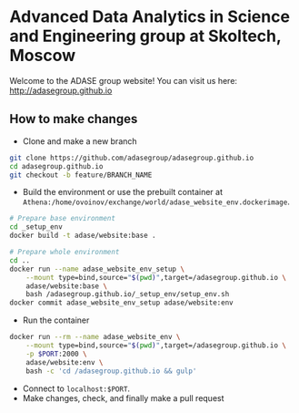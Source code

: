 # Advanced Data Analytics in Science and Engineering group at Skoltech, Moscow

Welcome to the ADASE group website!
You can visit us here: http://adasegroup.github.io


## How to make changes
* Clone and make a new branch
```bash
git clone https://github.com/adasegroup/adasegroup.github.io
cd adasegroup.github.io
git checkout -b feature/BRANCH_NAME
```

* Build the environment or use the prebuilt container at `Athena:/home/ovoinov/exchange/world/adase_website_env.dockerimage`.
```bash
# Prepare base environment
cd _setup_env
docker build -t adase/website:base .

# Prepare whole environment
cd ..
docker run --name adase_website_env_setup \
    --mount type=bind,source="$(pwd)",target=/adasegroup.github.io \
    adase/website:base \
    bash /adasegroup.github.io/_setup_env/setup_env.sh
docker commit adase_website_env_setup adase/website:env
```

* Run the container
```bash
docker run --rm --name adase_website_env \
    --mount type=bind,source="$(pwd)",target=/adasegroup.github.io \
    -p $PORT:2000 \
    adase/website:env \
    bash -c 'cd /adasegroup.github.io && gulp'
```

* Connect to `localhost:$PORT`.
* Make changes, check, and finally make a pull request
